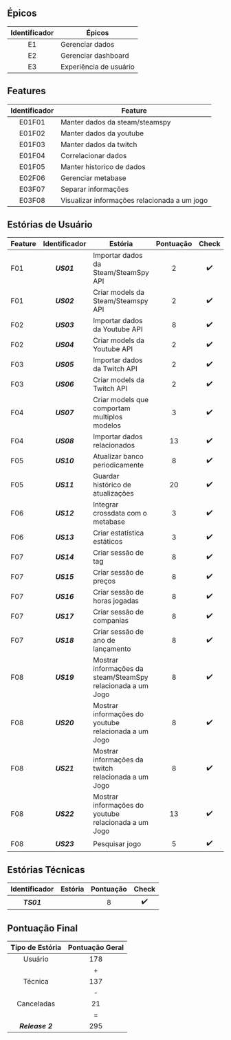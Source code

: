 ## Épicos

| Identificador | Épicos |
|:-:|-|
|E1|Gerenciar dados|
|E2|Gerenciar dashboard|
|E3|Experiência de usuário|

## Features

|Identificador|Feature|
|:-:|-|
|E01F01|Manter dados da steam/steamspy|
|E01F02|Manter dados da youtube|
|E01F03|Manter dados da twitch|
|E01F04|Correlacionar dados|
|E01F05|Manter historico de dados|
|E02F06|Gerenciar metabase|
|E03F07|Separar informações|
|E03F08|Visualizar informações relacionada a um jogo|

## Estórias de Usuário

| Feature| Identificador | Estória | Pontuação | Check |
|-| :---: | --- |  :---: | :---: |
| F01 | <b><i>US01</i></b> | Importar dados da Steam/SteamSpy API | 2 | :heavy_check_mark: |
| F01 | <b><i>US02</i></b> | Criar models da Steam/Steamspy API | 2 | :heavy_check_mark: |
| F02 | <b><i>US03</i></b> | Importar dados da Youtube API | 8 | :heavy_check_mark: |
| F02 | <b><i>US04</i></b> | Criar models da Youtube API | 2 | :heavy_check_mark: |
| F03 | <b><i>US05</i></b> | Importar dados da Twitch API | 2 | :heavy_check_mark: |
| F03 | <b><i>US06</i></b> | Criar models da Twitch API | 2 | :heavy_check_mark: |
| F04 | <b><i>US07</i></b> | Criar models que comportam multiplos modelos | 3 | :heavy_check_mark: |
| F04 | <b><i>US08</i></b> | Importar dados relacionados | 13 | :heavy_check_mark: |
| F05 | <b><i>US10</i></b> |Atualizar banco periodicamente | 8 | :heavy_check_mark: |
| F05 | <b><i>US11</i></b> |Guardar histórico de atualizações | 20 | :heavy_check_mark: |
| F06 | <b><i>US12</i></b> | Integrar crossdata com o metabase | 3 | :heavy_check_mark: |
| F06 | <b><i>US13</i></b> | Criar estatística estáticos | 3 | :heavy_check_mark: |
| F07 | <b><i>US14</i></b> | Criar sessão de tag | 8 | :heavy_check_mark: |
| F07 | <b><i>US15</i></b> | Criar sessão de preços | 8 | :heavy_check_mark: |
| F07 | <b><i>US16</i></b> | Criar sessão de horas jogadas | 8 | :heavy_check_mark: |
| F07 | <b><i>US17</i></b> | Criar sessão de companias | 8 | :heavy_check_mark: |
| F07 | <b><i>US18</i></b> | Criar sessão de ano de lançamento| 8 | :heavy_check_mark: |
| F08 | <b><i>US19</i></b> | Mostrar informações da steam/SteamSpy relacionada a um Jogo  | 8 | :heavy_check_mark: |
| F08 | <b><i>US20</i></b> | Mostrar informações do youtube relacionada a um Jogo  | 8 | :heavy_check_mark: |
| F08 | <b><i>US21</i></b> | Mostrar informações da twitch relacionada a um Jogo  | 8 | :heavy_check_mark: |
| F08 | <b><i>US22</i></b> | Mostrar informações do youtube relacionada a um Jogo  | 13 | :heavy_check_mark: |
| F08 | <b><i>US23</i></b> | Pesquisar jogo  | 5 | :heavy_check_mark: |
## Estórias Técnicas

| Identificador | Estória | Pontuação | Check |
| :---: | --- |  :---: | :---: |
| <b><i>TS01</i></b> |  | 8 | :heavy_check_mark:  |

## Pontuação Final

| Tipo de Estória | Pontuação Geral |
| :---: | :---: |
| Usuário | 178 |
||+|
| Técnica | 137 |
||-|
|Canceladas| 21 |
||=|
| <b><i>Release 2</i></b> | 295 |
